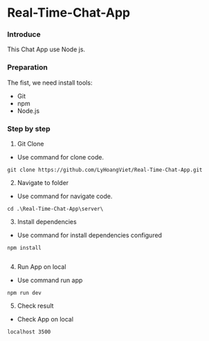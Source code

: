 # Real-Time-Chat-App

### Introduce

This Chat App use Node js.

### Preparation

The fist, we need install tools:
- Git
- npm
- Node.js

### Step by step

1. Git Clone

- Use command for clone code.

```
git clone https://github.com/LyHoangViet/Real-Time-Chat-App.git
```

2. Navigate to folder

- Use command for navigate code.

```
cd .\Real-Time-Chat-App\server\
```

3. Install dependencies

- Use command for install dependencies configured

```
npm install


```

4. Run App on local

- Use command run app

```
npm run dev
```

5. Check result

- Check App on local

```
localhost 3500
```